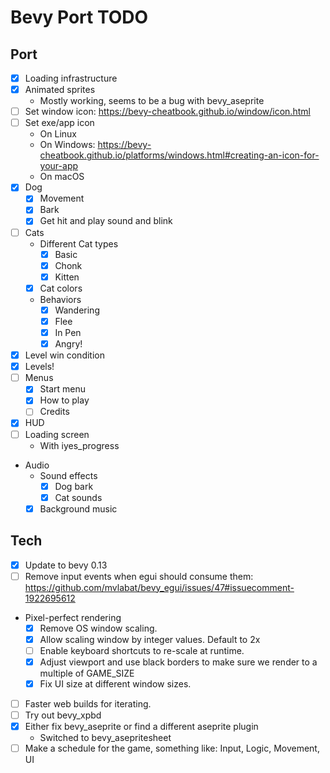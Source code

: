# Bevy Port TODO
## Port
* [x] Loading infrastructure
* [x] Animated sprites
  * Mostly working, seems to be a bug with bevy_aseprite
* [ ] Set window icon: https://bevy-cheatbook.github.io/window/icon.html
* [ ] Set exe/app icon
  * On Linux
  * On Windows: https://bevy-cheatbook.github.io/platforms/windows.html#creating-an-icon-for-your-app
  * On macOS
* [x] Dog
  * [x] Movement
  * [x] Bark
  * [x] Get hit and play sound and blink
* [ ] Cats
  * Different Cat types
    * [x] Basic
    * [x] Chonk
    * [x] Kitten
  * [x] Cat colors
  * Behaviors
    * [x] Wandering
    * [x] Flee
    * [x] In Pen
    * [x] Angry!
* [x] Level win condition
* [x] Levels!
* [ ] Menus
  * [x] Start menu
  * [x] How to play
  * [ ] Credits
* [x] HUD
* [ ] Loading screen
  * With iyes_progress
* Audio
  * Sound effects
    * [x] Dog bark
    * [x] Cat sounds
  * [x] Background music

## Tech
* [x] Update to bevy 0.13
* [ ] Remove input events when egui should consume them:
https://github.com/mvlabat/bevy_egui/issues/47#issuecomment-1922695612
* Pixel-perfect rendering
  * [x] Remove OS window scaling.
  * [x] Allow scaling window by integer values. Default to 2x
  * [ ] Enable keyboard shortcuts to re-scale at runtime.
  * [x] Adjust viewport and use black borders to make sure we render to a multiple of GAME_SIZE
  * [x] Fix UI size at different window sizes.
* [ ] Faster web builds for iterating.
* [ ] Try out bevy_xpbd
* [x] Either fix bevy_aseprite or find a different aseprite plugin
  * Switched to bevy_asepritesheet
* [ ] Make a schedule for the game, something like: Input, Logic, Movement, UI
